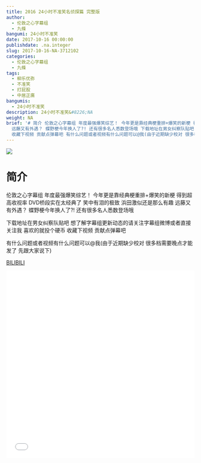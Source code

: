```yaml
---
title: 2016 24小时不准笑名侦探篇 完整版
author:
  - 伦敦之心字幕组
  - 九條
bangumi: 24小时不准笑
date: 2017-10-16 00:00:00
publishdate: .na.integer
slug: 2017-10-16-NA-3712102
categories:
  - 伦敦之心字幕组
  - 九條
tags:
  - 柳乐优弥
  - 不准笑
  - 打屁股
  - 中居正廣
bangumis:
  - 24小时不准笑
description: 24小时不准笑&#8226;NA
weight: NA
brief: '# 简介 伦敦之心字幕组 年度最强爆笑综艺！ 今年更是靠经典梗重排+爆笑的新梗 得到超高收视率 DVD桥段实在太经典了 笑中有泪的极致 浜田激似还是那么有趣
  远藤又有外遇？ 蝶野梗今年换人了?! 还有很多名人悉数登场哦 下载地址在男女纠察队贴吧 想了解字幕组更新动态的请关注字幕组微博或者直接关注我 喜欢的就投个硬币
  收藏下视频 贡献点弹幕吧 有什么问题或者视频有什么问题可以@我(由于近期缺少校对 很多档需要晚点才能发了 先跟大家说下)'
---
```


![](https://i.imgur.com/dJg0C6R.jpg)

# 简介  
伦敦之心字幕组 年度最强爆笑综艺！ 今年更是靠经典梗重排+爆笑的新梗 得到超高收视率 DVD桥段实在太经典了 笑中有泪的极致 浜田激似还是那么有趣 远藤又有外遇？ 蝶野梗今年换人了?!  还有很多名人悉数登场哦 


下载地址在男女纠察队贴吧 想了解字幕组更新动态的请关注字幕组微博或者直接关注我 喜欢的就投个硬币 收藏下视频 贡献点弹幕吧


有什么问题或者视频有什么问题可以@我(由于近期缺少校对 很多档需要晚点才能发了 先跟大家说下)

  [BILIBILI](https://www.bilibili.com/video/av3712102/)


<div class="vcontainer">  <iframe class='video' src="//www.bilibili.com/blackboard/player.html?aid=3712102" width="100%" height="500" frameborder="0" allowfullscreen="allowfullscreen"></iframe></div>
